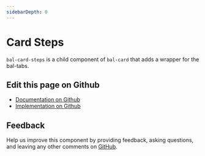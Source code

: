 ```yaml
---
sidebarDepth: 0
---
```



# Card Steps

`bal-card-steps` is a child component of `bal-card` that adds a wrapper for the bal-tabs.




<ClientOnly><docs-component-tabs></docs-component-tabs></ClientOnly>

<!-- docs:child of bal-card -->




## Edit this page on Github

* [Documentation on Github](https://github.com/baloise/design-system/blob/master/docs/src/components/components/bal-card-steps.md)
* [Implementation on Github](https://github.com/baloise/design-system/blob/master/packages/components/src/components/bal-card-steps)

## Feedback

Help us improve this component by providing feedback, asking questions, and leaving any other comments on [GitHub](https://github.com/baloise/design-system/issues/new).

